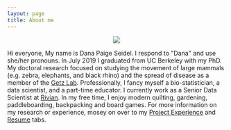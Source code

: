 ```yaml
---
layout: page
title: About me
---
```


<p align="center"><img src="https://dpseidel.github.io/img/profile.png"/></p>

Hi everyone, My name is Dana Paige Seidel. I respond to "Dana" and use she/her pronouns. In July 2019 I graduated from UC Berkeley with my PhD. My doctoral research focused on studying the movement of large mammals (e.g. zebra, elephants, and black rhino) and the spread of disease as a member of the [Getz Lab](https://nature.berkeley.edu/getzlab). Professionally, I fancy myself a bio-statistician, a data scientist, and a part-time educator. I currently work as a Senior Data Scientist at [Rivian](https://rivian.com). In my free time, I enjoy 
modern quilting, gardening, paddleboarding, backpacking and board games. For more information on my research or experience, mosey on over to my [Project Experience](https://www.danaseidel.com/research/) and [Resume](https://www.danaseidel.com/resume.pdf) tabs.





